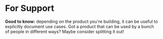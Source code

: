 # For Support


**Good to know:** depending on the product you're building, it can be useful to explicitly document use cases. Got a product that can be used by a bunch of people in different ways? Maybe consider splitting it out!
